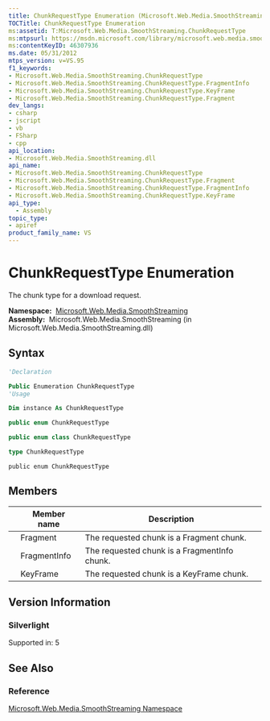 ```yaml
---
title: ChunkRequestType Enumeration (Microsoft.Web.Media.SmoothStreaming)
TOCTitle: ChunkRequestType Enumeration
ms:assetid: T:Microsoft.Web.Media.SmoothStreaming.ChunkRequestType
ms:mtpsurl: https://msdn.microsoft.com/library/microsoft.web.media.smoothstreaming.chunkrequesttype(v=VS.95)
ms:contentKeyID: 46307936
ms.date: 05/31/2012
mtps_version: v=VS.95
f1_keywords:
- Microsoft.Web.Media.SmoothStreaming.ChunkRequestType
- Microsoft.Web.Media.SmoothStreaming.ChunkRequestType.FragmentInfo
- Microsoft.Web.Media.SmoothStreaming.ChunkRequestType.KeyFrame
- Microsoft.Web.Media.SmoothStreaming.ChunkRequestType.Fragment
dev_langs:
- csharp
- jscript
- vb
- FSharp
- cpp
api_location:
- Microsoft.Web.Media.SmoothStreaming.dll
api_name:
- Microsoft.Web.Media.SmoothStreaming.ChunkRequestType
- Microsoft.Web.Media.SmoothStreaming.ChunkRequestType.Fragment
- Microsoft.Web.Media.SmoothStreaming.ChunkRequestType.FragmentInfo
- Microsoft.Web.Media.SmoothStreaming.ChunkRequestType.KeyFrame
api_type:
  - Assembly
topic_type:
- apiref
product_family_name: VS
---
```


# ChunkRequestType Enumeration

The chunk type for a download request.

**Namespace:**  [Microsoft.Web.Media.SmoothStreaming](microsoft-web-media-smoothstreaming-namespace_1.md)  
**Assembly:**  Microsoft.Web.Media.SmoothStreaming (in Microsoft.Web.Media.SmoothStreaming.dll)

## Syntax

```vb
'Declaration

Public Enumeration ChunkRequestType
'Usage

Dim instance As ChunkRequestType
```

```csharp
public enum ChunkRequestType
```

```cpp
public enum class ChunkRequestType
```

``` fsharp
type ChunkRequestType
```

```jscript
public enum ChunkRequestType
```

## Members

||Member name|Description|
|--- |--- |--- |
||Fragment|The requested chunk is a Fragment chunk.|
||FragmentInfo|The requested chunk is a FragmentInfo chunk.|
||KeyFrame|The requested chunk is a KeyFrame chunk.|

## Version Information

### Silverlight

Supported in: 5  

## See Also

### Reference

[Microsoft.Web.Media.SmoothStreaming Namespace](microsoft-web-media-smoothstreaming-namespace_1.md)
